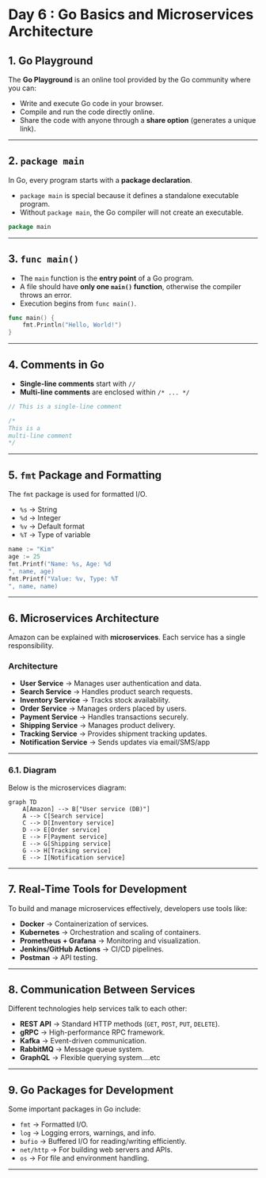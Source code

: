 # Day 6 : Go Basics and Microservices Architecture

## 1. Go Playground
The **Go Playground** is an online tool provided by the Go community where you can:
- Write and execute Go code in your browser.
- Compile and run the code directly online.
- Share the code with anyone through a **share option** (generates a unique link).


---

## 2. `package main`
In Go, every program starts with a **package declaration**.

- `package main` is special because it defines a standalone executable program.
- Without `package main`, the Go compiler will not create an executable.

```go
package main
```

---

## 3. `func main()`
- The `main` function is the **entry point** of a Go program.
- A file should have **only one `main()` function**, otherwise the compiler throws an error.
- Execution begins from `func main()`.

```go
func main() {
    fmt.Println("Hello, World!")
}
```

---

## 4. Comments in Go
- **Single-line comments** start with `//`
- **Multi-line comments** are enclosed within `/* ... */`

```go
// This is a single-line comment

/*
This is a 
multi-line comment
*/
```

---

## 5. `fmt` Package and Formatting
The `fmt` package is used for formatted I/O.

- `%s` → String
- `%d` → Integer
- `%v` → Default format
- `%T` → Type of variable

```go
name := "Kim"
age := 25
fmt.Printf("Name: %s, Age: %d
", name, age)
fmt.Printf("Value: %v, Type: %T
", name, name)
```

---

## 6. Microservices Architecture

Amazon can be explained with **microservices**. Each service has a single responsibility.

### Architecture
- **User Service** → Manages user authentication and data.
- **Search Service** → Handles product search requests.
- **Inventory Service** → Tracks stock availability.
- **Order Service** → Manages orders placed by users.
- **Payment Service** → Handles transactions securely.
- **Shipping Service** → Manages product delivery.
- **Tracking Service** → Provides shipment tracking updates.
- **Notification Service** → Sends updates via email/SMS/app

---


### 6.1. Diagram

Below is the microservices diagram:

```mermaid
graph TD
    A[Amazon] --> B["User service (DB)"]
    A --> C[Search service]
    C --> D[Inventory service]
    D --> E[Order service]
    E --> F[Payment service]
    E --> G[Shipping service]
    G --> H[Tracking service]
    E --> I[Notification service]
```

---




## 7. Real-Time Tools for Development
To build and manage microservices effectively, developers use tools like:
- **Docker** → Containerization of services.
- **Kubernetes** → Orchestration and scaling of containers.
- **Prometheus + Grafana** → Monitoring and visualization.
- **Jenkins/GitHub Actions** → CI/CD pipelines.
- **Postman** → API testing.

---

## 8. Communication Between Services
Different technologies help services talk to each other:

- **REST API** → Standard HTTP methods (`GET`, `POST`, `PUT`, `DELETE`).
- **gRPC** → High-performance RPC framework.
- **Kafka** → Event-driven communication.
- **RabbitMQ** → Message queue system.
- **GraphQL** → Flexible querying system....etc

---

## 9. Go Packages for Development
Some important packages in Go include:
- `fmt` → Formatted I/O.
- `log` → Logging errors, warnings, and info.
- `bufio` → Buffered I/O for reading/writing efficiently.
- `net/http` → For building web servers and APIs.
- `os` → For file and environment handling.

---
